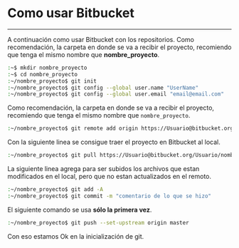 # Como usar Bitbucket
---
A continuación como usar Bitbucket con los repositorios.
Como recomendación, la carpeta en donde se va a recibir el proyecto, recomiendo que tenga el mismo nombre que **nombre_proyecto**.

```bash
:~$ mkdir nombre_proyecto
:~$ cd nombre_proyecto
:~/nombre_proyecto$ git init
:~/nombre_proyecto$ git config --global user.name "UserName"
:~/nombre_proyecto$ git config --global user.email "email@email.com"
```

Como recomendación, la carpeta en donde se va a recibir el proyecto, recomiendo que tenga el mismo nombre que `nombre_proyecto`.

```bash
:~/nombre_proyecto$ git remote add origin https://Usuario@bitbucket.org/Usuario/nombre_proyecto.git
```

Con la siguiente linea se consigue traer el proyecto en Bitbucket al local.

```bash
:~/nombre_proyecto$ git pull https://Usuario@bitbucket.org/Usuario/nombre_proyecto.git
```

La siguiente linea agrega para ser subidos los archivos que estan modificados en el local, pero que no estan actualizados en el remoto.

```bash
:~/nombre_proyecto$ git add -A
:~/nombre_proyecto$ git commit -m "comentario de lo que se hizo"
```

El siguiente comando se usa **sólo la primera vez**.

```bash
:~/nombre_proyecto$ git push --set-upstream origin master
```

Con eso estamos Ok en la inicialización de git.
